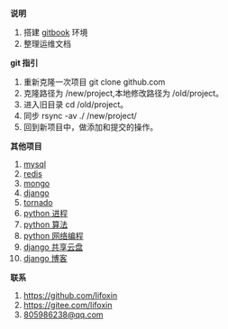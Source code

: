 **说明**

1. 搭建 [gitbook](https://jeffhardy.cn/devops/gitbook.html) 环境
2. 整理运维文档

**git 指引**

1. 重新克隆一次项目 git clone github.com
2. 克隆路径为 /new/project,本地修改路径为 /old/project。
3. 进入旧目录 cd /old/project。
4. 同步 rsync -av ./ /new/project/
3. 回到新项目中，做添加和提交的操作。

**其他项目**

1. [mysql](http://mysql.jeffhardy.cn)
2. [redis](http://redis.jeffhardy.cn)
3. [mongo](http://mongo.jeffhardy.cn)
4. [django](http://django.jeffhardy.cn)
5. [tornado](http://tornado.jeffhardy.cn)
6. [python 进程](http://thread.jeffhardy.cn)
7. [python 算法](http://math.jeffhardy.cn)
8. [python 网络编程](http://network.jeffhardy.cn)
9. [django 共享云盘](http://jeffhardy.cn:8000/share/login/?next=/share/)
10. [django 博客](http://jeffhardy.cn:8000)

**联系**

1. https://github.com/lifoxin
2. https://gitee.com/lifoxin
3. 805986238@qq.com
